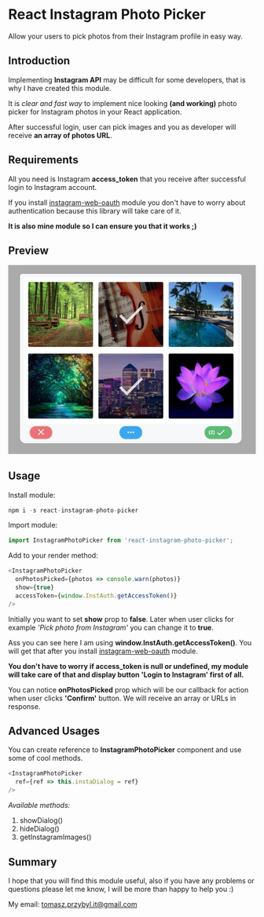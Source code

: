 ﻿# React Instagram Photo Picker

Allow your users to pick photos from their Instagram profile in easy way.

## Introduction

Implementing **Instagram API** may be difficult for some developers, that is why I have created this module.

It is *clear and fast way* to implement nice looking **(and working)** photo picker for Instagram photos in your React application.

After successful login, user can pick images and you as developer will receive **an array of photos URL**.


## Requirements

All you need is Instagram **access_token** that you receive after successful login to Instagram account.

If you install [instagram-web-oauth](https://github.com/venits/instagram-web-oauth) module you don't have to worry about authentication because this library will take care of it. 

**It is also mine module so I can ensure you that it works ;)**

## Preview

![Preview](https://raw.githubusercontent.com/venits/react-instagram-photo-picker/master/preview.png)

## Usage

Install module:
```js
npm i -s react-instagram-photo-picker
```
Import module:
```js
import InstagramPhotoPicker from 'react-instagram-photo-picker';
```
Add to your render method:
```js
<InstagramPhotoPicker
  onPhotosPicked={photos => console.warn(photos)}
  show={true}
  accessToken={window.InstAuth.getAccessToken()}
/>
```
Initially you want to set **show** prop to **false**. Later when user clicks for example *'Pick photo from Instagram'* you can change it to **true**.

Ass you can see here I am using **window.InstAuth.getAccessToken()**. 
You will get that after you install [instagram-web-oauth](https://github.com/venits/instagram-web-oauth) module.

**You don't have to worry if access_token is null or undefined, my module will take care of that and display button 'Login to Instagram' first of all.**

You can notice **onPhotosPicked** prop which will be our callback for action when user clicks **'Confirm'** button. We will receive an array or URLs in response.

## Advanced Usages
You can create reference to **InstagramPhotoPicker** component and use some of cool methods.
```js
<InstagramPhotoPicker
  ref={ref => this.instaDialog = ref}
/>
```
*Available methods:*
1. showDialog()
2. hideDialog()
3. getInstagramImages()


## Summary

I hope that you will find this module useful, also if you have any problems or questions please let me know, I will be more than happy to help you :)

My email: tomasz.przybyl.it@gmail.com

